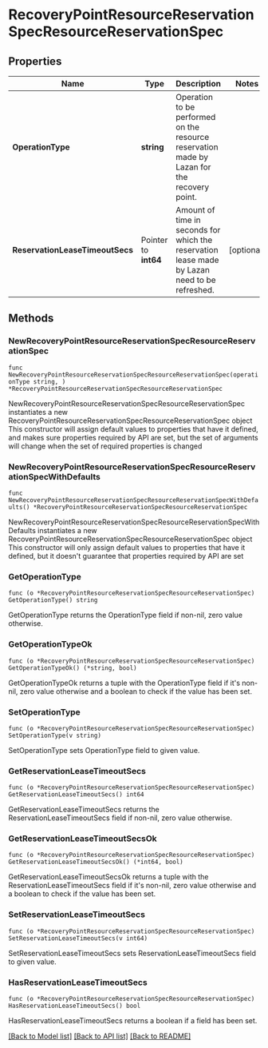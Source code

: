 # RecoveryPointResourceReservationSpecResourceReservationSpec

## Properties

Name | Type | Description | Notes
------------ | ------------- | ------------- | -------------
**OperationType** | **string** | Operation to be performed on the resource reservation made by Lazan for the recovery point.  | 
**ReservationLeaseTimeoutSecs** | Pointer to **int64** | Amount of time in seconds for which the reservation lease made by Lazan need to be refreshed.  | [optional] 

## Methods

### NewRecoveryPointResourceReservationSpecResourceReservationSpec

`func NewRecoveryPointResourceReservationSpecResourceReservationSpec(operationType string, ) *RecoveryPointResourceReservationSpecResourceReservationSpec`

NewRecoveryPointResourceReservationSpecResourceReservationSpec instantiates a new RecoveryPointResourceReservationSpecResourceReservationSpec object
This constructor will assign default values to properties that have it defined,
and makes sure properties required by API are set, but the set of arguments
will change when the set of required properties is changed

### NewRecoveryPointResourceReservationSpecResourceReservationSpecWithDefaults

`func NewRecoveryPointResourceReservationSpecResourceReservationSpecWithDefaults() *RecoveryPointResourceReservationSpecResourceReservationSpec`

NewRecoveryPointResourceReservationSpecResourceReservationSpecWithDefaults instantiates a new RecoveryPointResourceReservationSpecResourceReservationSpec object
This constructor will only assign default values to properties that have it defined,
but it doesn't guarantee that properties required by API are set

### GetOperationType

`func (o *RecoveryPointResourceReservationSpecResourceReservationSpec) GetOperationType() string`

GetOperationType returns the OperationType field if non-nil, zero value otherwise.

### GetOperationTypeOk

`func (o *RecoveryPointResourceReservationSpecResourceReservationSpec) GetOperationTypeOk() (*string, bool)`

GetOperationTypeOk returns a tuple with the OperationType field if it's non-nil, zero value otherwise
and a boolean to check if the value has been set.

### SetOperationType

`func (o *RecoveryPointResourceReservationSpecResourceReservationSpec) SetOperationType(v string)`

SetOperationType sets OperationType field to given value.


### GetReservationLeaseTimeoutSecs

`func (o *RecoveryPointResourceReservationSpecResourceReservationSpec) GetReservationLeaseTimeoutSecs() int64`

GetReservationLeaseTimeoutSecs returns the ReservationLeaseTimeoutSecs field if non-nil, zero value otherwise.

### GetReservationLeaseTimeoutSecsOk

`func (o *RecoveryPointResourceReservationSpecResourceReservationSpec) GetReservationLeaseTimeoutSecsOk() (*int64, bool)`

GetReservationLeaseTimeoutSecsOk returns a tuple with the ReservationLeaseTimeoutSecs field if it's non-nil, zero value otherwise
and a boolean to check if the value has been set.

### SetReservationLeaseTimeoutSecs

`func (o *RecoveryPointResourceReservationSpecResourceReservationSpec) SetReservationLeaseTimeoutSecs(v int64)`

SetReservationLeaseTimeoutSecs sets ReservationLeaseTimeoutSecs field to given value.

### HasReservationLeaseTimeoutSecs

`func (o *RecoveryPointResourceReservationSpecResourceReservationSpec) HasReservationLeaseTimeoutSecs() bool`

HasReservationLeaseTimeoutSecs returns a boolean if a field has been set.


[[Back to Model list]](../README.md#documentation-for-models) [[Back to API list]](../README.md#documentation-for-api-endpoints) [[Back to README]](../README.md)


